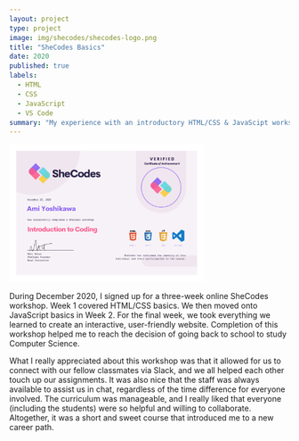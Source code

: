 ```yaml
---
layout: project
type: project
image: img/shecodes/shecodes-logo.png
title: "SheCodes Basics"
date: 2020
published: true
labels:
  - HTML
  - CSS
  - JavaScript
  - VS Code
summary: "My experience with an introductory HTML/CSS & JavaScipt workshop on SheCodes."
---
```


<div class="text-center p-4">
  <img width="350px" src="../img/shecodes/shecodes-certificate.png" class="img-thumbnail" >
</div>

During December 2020, I signed up for a three-week online SheCodes workshop. Week 1 covered HTML/CSS basics. We then moved onto JavaScript basics in Week 2. For the final week, we took everything we learned to create an interactive, user-friendly website. Completion of this workshop helped me to reach the decision of going back to school to study Computer Science.

What I really appreciated about this workshop was that it allowed for us to connect with our fellow classmates via Slack, and we all helped each other touch up our assignments. It was also nice that the staff was always available to assist us in chat, regardless of the time difference for everyone involved. The curriculum was manageable, and I really liked that everyone (including the students) were so helpful and willing to collaborate. Altogether, it was a short and sweet course that introduced me to a new career path. 
